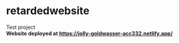 # retardedwebsite
Test project
<br>
<strong>Website deployed at https://jolly-goldwasser-acc332.netlify.app/ </strong>
